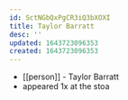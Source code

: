 ```yaml
---
id: SctNGbQxPgCR3iQ3bXOXI
title: Taylor Barratt
desc: ''
updated: 1643723096353
created: 1643723096353
---
```



- [[person]] - Taylor Barratt
- appeared 1x at the stoa
